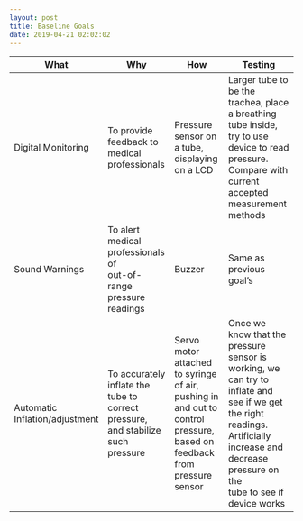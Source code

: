 ```yaml
---
layout: post
title: Baseline Goals
date: 2019-04-21 02:02:02
---
```


| What | Why | How | Testing |
|-------|--------|---------|---------|
| Digital Monitoring | To provide<br/>feedback to<br/>medical<br/>professionals | Pressure sensor on<br/>a tube, displaying<br/>on a LCD | Larger tube to be the<br/>trachea, place a breathing<br/>tube inside, try to use<br/>device to read pressure.<br/>Compare with current<br/>accepted measurement<br/>methods |
| Sound Warnings | To alert medical<br/>professionals of<br/>out-of-range<br/>pressure readings | Buzzer | Same as previous goal’s |
| Automatic<br/>Inflation/adjustment | To accurately<br/>inflate the tube to<br/>correct pressure,<br/>and stabilize such<br/>pressure | Servo motor<br/>attached to syringe<br/>of air, pushing in<br/>and out to control<br/>pressure, based on<br/>feedback from<br/>pressure sensor | Once we know that the<br/>pressure sensor is<br/>working, we can try to<br/>inflate and see if we get<br/>the right readings.<br/>Artificially increase and<br/>decrease pressure on the<br/>tube to see if device works |
